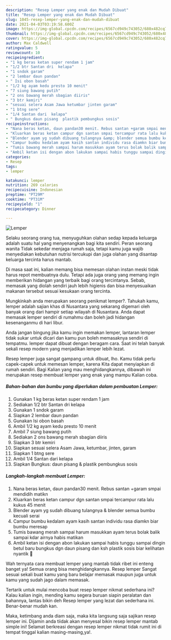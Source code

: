 ```yaml
---
description: "Resep Lemper yang enak dan Mudah Dibuat"
title: "Resep Lemper yang enak dan Mudah Dibuat"
slug: 1045-resep-lemper-yang-enak-dan-mudah-dibuat
date: 2021-04-03T03:19:58.600Z
image: https://img-global.cpcdn.com/recipes/6567cd949c743052/680x482cq70/lemper-foto-resep-utama.jpg
thumbnail: https://img-global.cpcdn.com/recipes/6567cd949c743052/680x482cq70/lemper-foto-resep-utama.jpg
cover: https://img-global.cpcdn.com/recipes/6567cd949c743052/680x482cq70/lemper-foto-resep-utama.jpg
author: Max Caldwell
ratingvalue: 5
reviewcount: 10
recipeingredient:
- "1 kg beras ketan super rendam 1 jam"
- "1/2 btr Santan dri  kelapa"
- "1 sndok garam"
- "2 lembar daun pandan"
- " Isi obon basah"
- "1/2 kg ayam kedu presto 10 menit"
- "7 siung bawang putih"
- "2 ons bawang merah sbagian diiris"
- "3 btr kemiri"
- "sesuai selera Asam Jawa ketumbar jinten garam"
- "1 btng sere"
- "1/4 Santan dari  kelapa"
- " Bungkus daun pisang  plastik pembungkus sosis"
recipeinstructions:
- "Nana beras ketan, daun pandan30 menit. Rebus santan +garam smpai mendidih matikn"
- "Kluarkan beras ketan campur dgn santan smpai tercampur rata lalu kukus 45 menit"
- "Blender ayam yg sudah dibuang tulangnya &amp; blender semua bumbu kecuali serai"
- "Campur bumbu kedalam ayam kasih santan individu rasa diamkn biar bumbu meresap"
- "Tumis bawang merah sampai harum masukkan ayam terus bolak balik sampai kdar airnya habis matikan"
- "Ambil ketan isi dengan abon lakukan sampai habis tunggu sampai dingin betul baru bungkus dgn daun pisang dan ksh plastik sosis biar kelihatan nyantik 🙊"
categories:
- Resep
tags:
- lemper

katakunci: lemper 
nutrition: 269 calories
recipecuisine: Indonesian
preptime: "PT29M"
cooktime: "PT31M"
recipeyield: "1"
recipecategory: Dinner

---
```



![Lemper](https://img-global.cpcdn.com/recipes/6567cd949c743052/680x482cq70/lemper-foto-resep-utama.jpg)

Selaku seorang orang tua, menyuguhkan olahan sedap kepada keluarga adalah suatu hal yang menyenangkan bagi kita sendiri. Peran seorang  wanita Tidak sekedar menjaga rumah saja, tetapi kamu juga wajib menyediakan kebutuhan nutrisi tercukupi dan juga olahan yang disantap keluarga tercinta harus mantab.

Di masa  saat ini, kalian memang bisa memesan olahan instan meski tidak harus repot membuatnya dulu. Tetapi ada juga orang yang memang ingin memberikan hidangan yang terbaik bagi orang tercintanya. Sebab, memasak yang diolah sendiri jauh lebih higienis dan bisa menyesuaikan makanan tersebut sesuai kesukaan orang tercinta. 



Mungkinkah anda merupakan seorang penikmat lemper?. Tahukah kamu, lemper adalah sajian khas di Nusantara yang sekarang digemari oleh banyak orang dari hampir setiap wilayah di Nusantara. Anda dapat memasak lemper sendiri di rumahmu dan boleh jadi hidangan kesenanganmu di hari libur.

Anda jangan bingung jika kamu ingin memakan lemper, lantaran lemper tidak sukar untuk dicari dan kamu pun boleh memasaknya sendiri di tempatmu. lemper dapat dibuat dengan beragam cara. Saat ini telah banyak sekali resep modern yang menjadikan lemper lebih lezat.

Resep lemper juga sangat gampang untuk dibuat, lho. Kamu tidak perlu capek-capek untuk memesan lemper, karena Kita dapat menyiapkan di rumah sendiri. Bagi Kalian yang mau menghidangkannya, dibawah ini merupakan resep membuat lemper yang enak yang mampu Kalian coba.

<!--inarticleads1-->

##### Bahan-bahan dan bumbu yang diperlukan dalam pembuatan Lemper:

1. Gunakan 1 kg beras ketan super rendam 1 jam
1. Sediakan 1/2 btr Santan dri  kelapa
1. Gunakan 1 sndok garam
1. Siapkan 2 lembar daun pandan
1. Gunakan  Isi obon basah
1. Ambil 1/2 kg ayam kedu presto 10 menit
1. Ambil 7 siung bawang putih
1. Sediakan 2 ons bawang merah sbagian diiris
1. Siapkan 3 btr kemiri
1. Siapkan sesuai selera Asam Jawa, ketumbar, jinten, garam
1. Siapkan 1 btng sere
1. Ambil 1/4 Santan dari  kelapa
1. Siapkan  Bungkus: daun pisang &amp; plastik pembungkus sosis




<!--inarticleads2-->

##### Langkah-langkah membuat Lemper:

1. Nana beras ketan, daun pandan30 menit. Rebus santan +garam smpai mendidih matikn
1. Kluarkan beras ketan campur dgn santan smpai tercampur rata lalu kukus 45 menit
1. Blender ayam yg sudah dibuang tulangnya &amp; blender semua bumbu kecuali serai
1. Campur bumbu kedalam ayam kasih santan individu rasa diamkn biar bumbu meresap
1. Tumis bawang merah sampai harum masukkan ayam terus bolak balik sampai kdar airnya habis matikan
1. Ambil ketan isi dengan abon lakukan sampai habis tunggu sampai dingin betul baru bungkus dgn daun pisang dan ksh plastik sosis biar kelihatan nyantik 🙊




Wah ternyata cara membuat lemper yang mantab tidak ribet ini enteng banget ya! Semua orang bisa menghidangkannya. Resep lemper Sangat sesuai sekali buat kamu yang baru belajar memasak maupun juga untuk kamu yang sudah jago dalam memasak.

Tertarik untuk mulai mencoba buat resep lemper nikmat sederhana ini? Kalau kalian ingin, mending kamu segera buruan siapin peralatan dan bahannya, lantas bikin deh Resep lemper yang lezat dan sederhana ini. Benar-benar mudah kan. 

Maka, ketimbang anda diam saja, maka kita langsung saja sajikan resep lemper ini. Dijamin anda tiidak akan menyesal bikin resep lemper mantab simple ini! Selamat berkreasi dengan resep lemper nikmat tidak rumit ini di tempat tinggal kalian masing-masing,ya!.

